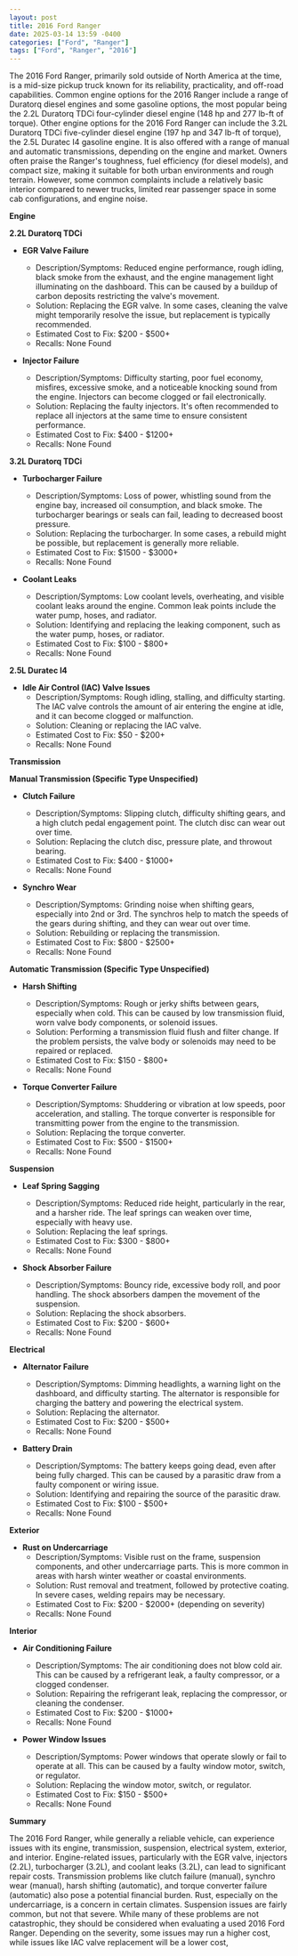 ```yaml
---
layout: post
title: 2016 Ford Ranger
date: 2025-03-14 13:59 -0400
categories: ["Ford", "Ranger"]
tags: ["Ford", "Ranger", "2016"]
---
```

The 2016 Ford Ranger, primarily sold outside of North America at the time, is a mid-size pickup truck known for its reliability, practicality, and off-road capabilities. Common engine options for the 2016 Ranger include a range of Duratorq diesel engines and some gasoline options, the most popular being the 2.2L Duratorq TDCi four-cylinder diesel engine (148 hp and 277 lb-ft of torque). Other engine options for the 2016 Ford Ranger can include the 3.2L Duratorq TDCi five-cylinder diesel engine (197 hp and 347 lb-ft of torque), the 2.5L Duratec I4 gasoline engine. It is also offered with a range of manual and automatic transmissions, depending on the engine and market. Owners often praise the Ranger's toughness, fuel efficiency (for diesel models), and compact size, making it suitable for both urban environments and rough terrain. However, some common complaints include a relatively basic interior compared to newer trucks, limited rear passenger space in some cab configurations, and engine noise.

**Engine**

**2.2L Duratorq TDCi**

*   **EGR Valve Failure**
    *   Description/Symptoms: Reduced engine performance, rough idling, black smoke from the exhaust, and the engine management light illuminating on the dashboard. This can be caused by a buildup of carbon deposits restricting the valve's movement.
    *   Solution: Replacing the EGR valve. In some cases, cleaning the valve might temporarily resolve the issue, but replacement is typically recommended.
    *   Estimated Cost to Fix: $200 - $500+
    *   Recalls: None Found

*   **Injector Failure**
    *   Description/Symptoms: Difficulty starting, poor fuel economy, misfires, excessive smoke, and a noticeable knocking sound from the engine. Injectors can become clogged or fail electronically.
    *   Solution: Replacing the faulty injectors. It's often recommended to replace all injectors at the same time to ensure consistent performance.
    *   Estimated Cost to Fix: $400 - $1200+
    *   Recalls: None Found

**3.2L Duratorq TDCi**

*   **Turbocharger Failure**
    *   Description/Symptoms: Loss of power, whistling sound from the engine bay, increased oil consumption, and black smoke. The turbocharger bearings or seals can fail, leading to decreased boost pressure.
    *   Solution: Replacing the turbocharger. In some cases, a rebuild might be possible, but replacement is generally more reliable.
    *   Estimated Cost to Fix: $1500 - $3000+
    *   Recalls: None Found

*   **Coolant Leaks**
    *   Description/Symptoms: Low coolant levels, overheating, and visible coolant leaks around the engine. Common leak points include the water pump, hoses, and radiator.
    *   Solution: Identifying and replacing the leaking component, such as the water pump, hoses, or radiator.
    *   Estimated Cost to Fix: $100 - $800+
    *   Recalls: None Found

**2.5L Duratec I4**

*   **Idle Air Control (IAC) Valve Issues**
    *   Description/Symptoms: Rough idling, stalling, and difficulty starting. The IAC valve controls the amount of air entering the engine at idle, and it can become clogged or malfunction.
    *   Solution: Cleaning or replacing the IAC valve.
    *   Estimated Cost to Fix: $50 - $200+
    *   Recalls: None Found

**Transmission**

**Manual Transmission (Specific Type Unspecified)**

*   **Clutch Failure**
    *   Description/Symptoms: Slipping clutch, difficulty shifting gears, and a high clutch pedal engagement point. The clutch disc can wear out over time.
    *   Solution: Replacing the clutch disc, pressure plate, and throwout bearing.
    *   Estimated Cost to Fix: $400 - $1000+
    *   Recalls: None Found

*   **Synchro Wear**
    *   Description/Symptoms: Grinding noise when shifting gears, especially into 2nd or 3rd. The synchros help to match the speeds of the gears during shifting, and they can wear out over time.
    *   Solution: Rebuilding or replacing the transmission.
    *   Estimated Cost to Fix: $800 - $2500+
    *   Recalls: None Found

**Automatic Transmission (Specific Type Unspecified)**

*   **Harsh Shifting**
    *   Description/Symptoms: Rough or jerky shifts between gears, especially when cold. This can be caused by low transmission fluid, worn valve body components, or solenoid issues.
    *   Solution: Performing a transmission fluid flush and filter change. If the problem persists, the valve body or solenoids may need to be repaired or replaced.
    *   Estimated Cost to Fix: $150 - $800+
    *   Recalls: None Found

*   **Torque Converter Failure**
    *   Description/Symptoms: Shuddering or vibration at low speeds, poor acceleration, and stalling. The torque converter is responsible for transmitting power from the engine to the transmission.
    *   Solution: Replacing the torque converter.
    *   Estimated Cost to Fix: $500 - $1500+
    *   Recalls: None Found

**Suspension**

*   **Leaf Spring Sagging**
    *   Description/Symptoms: Reduced ride height, particularly in the rear, and a harsher ride. The leaf springs can weaken over time, especially with heavy use.
    *   Solution: Replacing the leaf springs.
    *   Estimated Cost to Fix: $300 - $800+
    *   Recalls: None Found

*   **Shock Absorber Failure**
    *   Description/Symptoms: Bouncy ride, excessive body roll, and poor handling. The shock absorbers dampen the movement of the suspension.
    *   Solution: Replacing the shock absorbers.
    *   Estimated Cost to Fix: $200 - $600+
    *   Recalls: None Found

**Electrical**

*   **Alternator Failure**
    *   Description/Symptoms: Dimming headlights, a warning light on the dashboard, and difficulty starting. The alternator is responsible for charging the battery and powering the electrical system.
    *   Solution: Replacing the alternator.
    *   Estimated Cost to Fix: $200 - $500+
    *   Recalls: None Found

*   **Battery Drain**
    *   Description/Symptoms: The battery keeps going dead, even after being fully charged. This can be caused by a parasitic draw from a faulty component or wiring issue.
    *   Solution: Identifying and repairing the source of the parasitic draw.
    *   Estimated Cost to Fix: $100 - $500+
    *   Recalls: None Found

**Exterior**

*   **Rust on Undercarriage**
    *   Description/Symptoms: Visible rust on the frame, suspension components, and other undercarriage parts. This is more common in areas with harsh winter weather or coastal environments.
    *   Solution: Rust removal and treatment, followed by protective coating. In severe cases, welding repairs may be necessary.
    *   Estimated Cost to Fix: $200 - $2000+ (depending on severity)
    *   Recalls: None Found

**Interior**

*   **Air Conditioning Failure**
    *   Description/Symptoms: The air conditioning does not blow cold air. This can be caused by a refrigerant leak, a faulty compressor, or a clogged condenser.
    *   Solution: Repairing the refrigerant leak, replacing the compressor, or cleaning the condenser.
    *   Estimated Cost to Fix: $200 - $1000+
    *   Recalls: None Found

*   **Power Window Issues**
    *   Description/Symptoms: Power windows that operate slowly or fail to operate at all. This can be caused by a faulty window motor, switch, or regulator.
    *   Solution: Replacing the window motor, switch, or regulator.
    *   Estimated Cost to Fix: $150 - $500+
    *   Recalls: None Found

**Summary**

The 2016 Ford Ranger, while generally a reliable vehicle, can experience issues with its engine, transmission, suspension, electrical system, exterior, and interior. Engine-related issues, particularly with the EGR valve, injectors (2.2L), turbocharger (3.2L), and coolant leaks (3.2L), can lead to significant repair costs. Transmission problems like clutch failure (manual), synchro wear (manual), harsh shifting (automatic), and torque converter failure (automatic) also pose a potential financial burden. Rust, especially on the undercarriage, is a concern in certain climates. Suspension issues are fairly common, but not that severe. While many of these problems are not catastrophic, they should be considered when evaluating a used 2016 Ford Ranger. Depending on the severity, some issues may run a higher cost, while issues like IAC valve replacement will be a lower cost,

